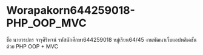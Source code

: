 # Worapakorn644259018-PHP_OOP_MVC
 ชื่อ นายวรปกร จารุศิริพจน์ รหัสนักศึกษา644259018 หมู่เรียน64/45 งานพัฒนาเว็บแอปพลิเคชันด้วย PHP OOP + MVC

